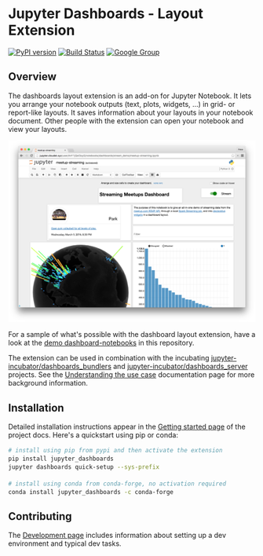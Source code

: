 # Jupyter Dashboards - Layout Extension

[![PyPI version](https://badge.fury.io/py/jupyter_dashboards.svg)](https://badge.fury.io/py/jupyter_dashboards) [![Build Status](https://travis-ci.org/jupyter/dashboards.svg?branch=master)](https://travis-ci.org/jupyter/dashboards) [![Google Group](https://img.shields.io/badge/-Google%20Group-lightgrey.svg)](https://groups.google.com/forum/#!forum/jupyter)

## Overview

The dashboards layout extension is an add-on for Jupyter Notebook. It lets you
arrange your notebook outputs (text, plots, widgets, ...) in grid- or
report-like layouts. It saves information about your layouts in your notebook
document. Other people with the extension can open your notebook and view your
layouts.

![Dashboard layout screenshot](docs/source/_static/dashboards_intro.png)

For a sample of what's possible with the dashboard layout extension, have a look at the [demo dashboard-notebooks](etc/notebooks) in this repository.

The extension can be used in combination with the incubating
[jupyter-incubator/dashboards_bundlers](https://github.com/jupyter-incubator/dashboards_bundlers)
and
[jupyter-incubator/dashboards_server](https://github.com/jupyter-incubator/dashboards_server)
projects. See the [Understanding the use
case](http://jupyter-dashboards-layout.readthedocs.io/en/latest/use-cases.html)
documentation page for more background information.

## Installation

Detailed installation instructions appear in the [Getting started
page](http://jupyter-dashboards-layout.readthedocs.io/en/latest/getting-started.html)
of the project docs. Here's a quickstart using pip or conda:

```bash
# install using pip from pypi and then activate the extension
pip install jupyter_dashboards
jupyter dashboards quick-setup --sys-prefix

# install using conda from conda-forge, no activation required
conda install jupyter_dashboards -c conda-forge
```

## Contributing

The [Development
page](http://jupyter-dashboards-layout.readthedocs.io/en/latest/development.html)
includes information about setting up a dev environment and typical dev tasks.

